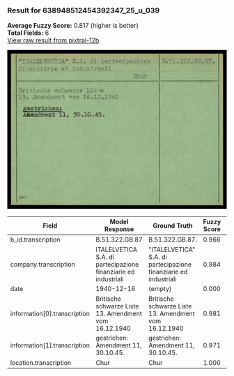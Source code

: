 ### Result for 638948512454392347_25_u_039
**Average Fuzzy Score:** 0.817 (higher is better)<br>
**Total Fields:** 6<br>
[View raw result from pixtral-12b](https://github.com/RISE-UNIBAS/humanities_data_benchmark/blob/main/results/2025-10-24/T0329/request_T0329_638948512454392347_25_u_039.json)

<img src="https://github.com/RISE-UNIBAS/humanities_data_benchmark/blob/main/benchmarks/blacklist/images/638948512454392347_25_u_039.jpg?raw=true" alt="638948512454392347_25_u_039" width="600px">

| Field | Model Response | Ground Truth | Fuzzy Score | Match |
|-------|----------------|--------------|-------------|-------|
| b_id.transcription | B.51.322.GB.87 | B.51.322.GB.87. | 0.966 | ✅ |
| company.transcription | ITALELVETICA S.A. di partecipazione finanziarie ed industriali | "ITALELVETICA" S.A. di partecipazione finanziarie ed industriali | 0.984 | ✅ |
| date | 1940-12-16 | (empty) | 0.000 | ❌ |
| information[0].transcription | Britische schwarze Liste 13. Amendment vom 16.12.1940 | Britische schwarze Liste<br>13. Amendment vom 16.12.1940 | 0.981 | ✅ |
| information[1].transcription | gestrichen: Amendment 11, 30.10.45. | gestrichen:<br>Amendment 11, 30.10.45. | 0.971 | ✅ |
| location.transcription | Chur | Chur | 1.000 | ✅ |
